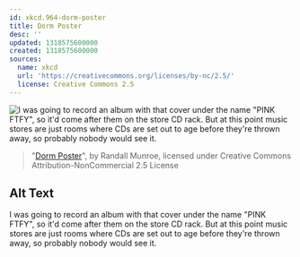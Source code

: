 ```yaml
---
id: xkcd.964-dorm-poster
title: Dorm Poster
desc: ''
updated: 1318575600000
created: 1318575600000
sources:
  name: xkcd
  url: 'https://creativecommons.org/licenses/by-nc/2.5/'
  license: Creative Commons 2.5
---
```

![I was going to record an album with that cover under the name "PINK FTFY", so it'd come after them on the store CD rack. But at this point music stores are just rooms where CDs are set out to age before they're thrown away, so probably nobody would see it.](https://imgs.xkcd.com/comics/dorm_poster.png)
> "[Dorm Poster](https://xkcd.com/964/)", by Randall Munroe, licensed under Creative Commons Attribution-NonCommercial 2.5 License

## Alt Text
I was going to record an album with that cover under the name "PINK FTFY", so it'd come after them on the store CD rack. But at this point music stores are just rooms where CDs are set out to age before they're thrown away, so probably nobody would see it.
